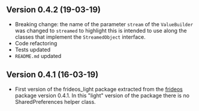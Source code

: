 ## Version 0.4.2 (19-03-19)
- Breaking change: the name of the parameter `stream` of the `ValueBuilder` was changed to `streamed` to highlight this is intended to use along the classes that implement the `StreamedObject` interface.
- Code refactoring
- Tests updated
- `README.md` updated

## Version 0.4.1 (16-03-19)

- First version of the frideos_light package extracted from the [frideos](https://pub.dartlang.org/packages/frideos) package version 0.4.1. In this "light" version of the package there is no SharedPreferences helper class.